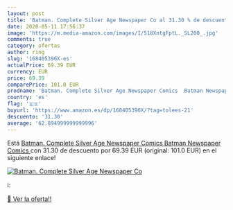 ```yaml
---
layout: post
title: 'Batman. Complete Silver Age Newspaper Co al 31.30 % de descuento'
date: 2020-05-11 17:56:37
image: 'https://m.media-amazon.com/images/I/518XntgFptL._SL200_.jpg'
comments: true
category: ofertas
author: ring
slug: '168405396X-es'
actualPrice: 69.39 EUR
currency: EUR
price: 69.39
comparePrice: 101.0 EUR
prodname: 'Batman. Complete Silver Age Newspaper Comics  Batman Newspaper Comics '
country: 'es'
flag: '🇪🇸'
buyurl: 'https://www.amazon.es/dp/168405396X/?tag=tolees-21'
descuento: '31.30'
average: '62.894999999999996'
---
```


Está [Batman. Complete Silver Age Newspaper Comics  Batman Newspaper Comics ](https://www.amazon.es/dp/168405396X/?tag=tolees-21) con 31.30 de descuento por 69.39 EUR (original: 101.0 EUR) en el siguiente enlace!

[![Batman. Complete Silver Age Newspaper Co](https://m.media-amazon.com/images/I/518XntgFptL._SL200_.jpg)](https://www.amazon.es/dp/168405396X/?tag=tolees-21)

ℹ️:


[🛒 Ver la oferta!!](https://www.amazon.es/dp/168405396X/?tag=tolees-21)
